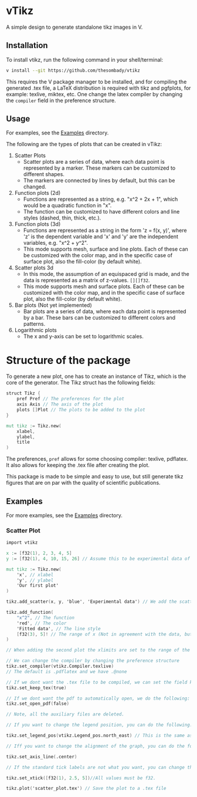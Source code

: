 
# vTikz

A simple design to generate standalone tikz images in V.

## Installation

To install vtikz, run the following command in your shell/terminal:

```bash
v install --git https://github.com/thesombady/vtikz
```

This requires the V package manager to be installed, and for compiling the generated .tex file, a LaTeX distribution is required with tikz and pgfplots, for example: texlive, miktex, etc.
One change the latex compiler by changing the `compiler` field in the preference structure.

## Usage

For examples, see the [Examples](examples) directory.

The following are the types of plots that can be created in vTikz:

1. Scatter Plots
    * Scatter plots are a series of data, where each data point is represented by a marker. These markers can be customized to different shapes.
    * The markers are connected by lines by default, but this can be changed.
2. Function plots (2d)
    * Functions are represented as a string, e.g. "x^2 + 2x + 1", which would be a quadratic function in "x".
    * The function can be customized to have different colors and line styles (dashed, thin, thick, etc.).
3. Function plots (3d)
    * Functions are represented as a string in the form 'z = f(x, y)', where 'z' is the dependent variable and 'x' and 'y' are the independent variables, e.g. "x^2 + y^2".
    * This mode supports mesh, surface and line plots. Each of these can be customized with the color map, and in the specific case of surface plot, also the fill-color (by default white).
4. Scatter plots 3d
    * In this mode, the assumption of an equispaced grid is made, and the data is represented as a matrix of z-values. `[][]f32`.
    * This mode supports mesh and surface plots. Each of these can be customized with the color map, and in the specific case of surface plot, also the fill-color (by default white).
5. Bar plots (Not yet implemented)
    * Bar plots are a series of data, where each data point is represented by a bar. These bars can be customized to different colors and patterns.
6. Logarithmic plots
    * The x and y-axis can be set to logarithmic scales.

# Structure of the package

To generate a new plot, one has to create an instance of Tikz, which is the core of the generator. The Tikz struct has the following fields:

```v
struct Tikz {
    pref Pref // The preferences for the plot
    axis Axis // The axis of the plot
    plots []Plot // The plots to be added to the plot
}

mut tikz := Tikz.new(
    xlabel,
    ylabel,
    title
)
```

The preferences, `pref` allows for some choosing compiler: texlive, pdflatex. It also allows for keeping the .tex file after creating the plot.

This package is made to be simple and easy to use, but still generate tikz figures that are on par with the quality of scientific publications.

## Examples

For more examples, see the [Examples](examples) directory.

### Scatter Plot

```v
import vtikz

x := [f32(1), 2, 3, 4, 5]
y := [f32(1), 4, 10, 15, 26] // Assume this to be experimental data of x^2

mut tikz := Tikz.new(
    'x', // xlabel
    'y', // ylabel
    'Our first plot'
)

tikz.add_scatter(x, y, 'blue', 'Experimental data') // We add the scatter data

tikz.add_function(
    "x^2", // The function
    'red', // The color
    'Fitted data', // The line style
    [f32(3), 5]! // The range of x (Not in agreement with the data, but for the sake of the example)
)

// When adding the second plot the xlimits are set to the range of the enitre data set, i.e. [1, 5]!, and vtikz will automatically show the legends when adding the second plot

// We can change the compiler by changing the preference structure
tikz.set_compiler(vtikz.Compiler.texlive)
// The default is .pdflatex and we have .@none

// If we dont want the .tex file to be compiled, we can set the field keep_tex to true
tikz.set_keep_tex(true)

// If we dont want the pdf to automatically open, we do the following:
tikz.set_open_pdf(false)

// Note, all the auxiliary files are deleted.

// If you want to change the legend position, you can do the following:

tikz.set_legend_pos(vtikz.Legend_pos.north_east) // This is the same as the above

// Iff you want to change the alignment of the graph, you can do the following:

tikz.set_axis_line(.center)

// If the standard tick labels are not what you want, you can change them by doing the following:

tikz.set_xtick([f32(1), 2.5, 5])//All values must be f32.

tikz.plot('scatter_plot.tex') // Save the plot to a .tex file

```
